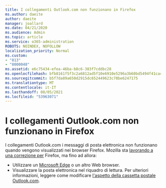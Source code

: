 ```yaml
---
title: I collegamenti Outlook.com non funzionano in Firefox
ms.author: daeite
author: daeite
manager: joallard
ms.date: 04/21/2020
ms.audience: Admin
ms.topic: article
ms.service: o365-administration
ROBOTS: NOINDEX, NOFOLLOW
localization_priority: Normal
ms.custom:
- "813"
- "8000048"
ms.assetid: e6c75434-efea-46ba-b8c6-383f7cddbc28
ms.openlocfilehash: bfb8161f5f3c2a6812ad5f10e6910e5296a3b60bd5494f41cac6d883dc821d1d
ms.sourcegitcommit: b5f7da89a650d2915dc652449623c78be6247175
ms.translationtype: MT
ms.contentlocale: it-IT
ms.lasthandoff: 08/05/2021
ms.locfileid: "53963071"
---
```

# <a name="links-in-outlookcom-dont-work-in-firefox"></a>I collegamenti Outlook.com non funzionano in Firefox

I collegamenti Outlook.com i messaggi di posta elettronica non funzionano quando vengono visualizzati nei browser Firefox. Mozilla sta [lavorando a una correzione per](https://go.microsoft.com/fwlink/p/?linkid=2001502&amp;clcid=0x409) Firefox, ma fino ad allora:
  
- Utilizzare un [Microsoft Edge](https://go.microsoft.com/fwlink/p/?linkid=2001503&amp;clcid=0x409) o un altro Web browser.
- Visualizzare la posta elettronica nel riquadro di lettura. Per ulteriori informazioni, leggere come modificare [l'aspetto della cassetta postale Outlook.com](https://support.office.com/article/b41c2ecb-f23c-42b3-b7f8-659646d5e58c?wt.mc_id=Office_Outlook_com_Alchemy).
